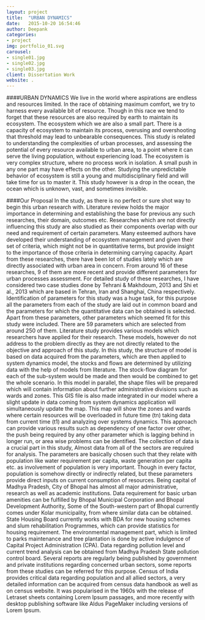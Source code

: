 ```yaml
---
layout: project
title:  "URBAN DYNAMICS"
date:   2015-10-20 16:54:46
author: Deepank
categories:
- project
img: portfolio_01.svg
carousel:
- single01.jpg
- single02.jpg
- single03.jpg
client: Dissertation Work
website: .
---
```

####URBAN DYNAMICS
We live in the world where aspirations are endless and resources limited. In the race of obtaining maximum comfort, we try to harness every available bit of resource. Though in this race we tend to forget that these resources are also required by earth to maintain its ecosystem. The ecosystem which we are also a small part. There is a capacity of ecosystem to maintain its process, overusing and overshooting that threshold may lead to unbearable consequences. This study is related to understanding the complexities of urban processes, and assessing the potential of every resource available to urban area, to a point where it can serve the living population, without experiencing load. The ecosystem is very complex structure, where no process work in isolation. A small push in any one part may have effects on the other. Studying the unpredictable behavior of ecosystem is still a young and multidisciplinary field and will take time for us to master it. This study however is a drop in the ocean, the ocean which is unknown, vast, and sometimes invisible.

####Our Proposal
In the study, as there is no perfect or sure shot way to begin this urban research with. Literature review holds the major importance in determining and establishing the base for previous any such researches, their domain, outcomes etc. Researches which are not directly influencing this study are also studied as their components overlap with our need and requirement of certain parameters. Many esteemed authors have developed their understanding of ecosystem management and given their set of criteria, which might not be in quantitative terms, but provide insight to the importance of those criteria in determining carrying capacity. Apart from these researches, there have been lot of studies lately which are directly associated with urban area in concern. From around 16 of these researches, 9 of them are more recent and provide different parameters for urban processes assessment. For detailed study of these researches, I have considered two case studies done by Tehrani & Makhdoum, 2013 and Shi et al., 2013 which are based in Tehran, Iran and Shanghai, China respectively. 
Identification of parameters for this study was a huge task, for this purpose all the parameters from each of the study are laid out in common board and the parameters for which the quantitative data can be obtained is selected. Apart from these parameters, other parameters which seemed fit for this study were included. There are 59 parameters which are selected from around 250 of them.
Literature study provides various models which researchers have applied for their research. These models, however do not address to the problem directly as they are not directly related to the objective and approach of this study. In this study, the structure of model is based on data acquired from the parameters, which are then applied to system dynamics model, the stocks and flows are determined by utilizing data with the help of models from literature. The stock-flow diagram for each of the sub-system would be made and then would be combined to get the whole scenario. In this model in parallel, the shape files will be prepared which will contain information about further administrative divisions such as wards and zones. This GIS file is also made integrated in our model where a slight update in data coming from system dynamics application will simultaneously update the map. This map will show the zones and wards where certain resources will be overloaded in future time (tn) taking data from current time (t1) and analyzing over systems dynamics. This approach can provide various results such as dependency of one factor over other, the push being required by any other parameter which is lagging behind in longer run, or area wise problems can be identified.
The collection of data is a crucial part in this study, Almost data from all of the sectors are required for analysis. The parameters are basically chosen such that they relate with population like water requirement per capita, waste generation per capita etc. as involvement of population is very important. Though in every factor, population is somehow directly or indirectly related, but these parameters provide direct inputs on current consumption of resources. 
Being capital of Madhya Pradesh, City of Bhopal has almost all major administrative, research as well as academic institutions. Data requirement for basic urban amenities can be fulfilled by Bhopal Municipal Corporation and Bhopal Development Authority, Some of the South-western part of Bhopal currently comes under Kolar municipality, from where similar data can be obtained. State Housing Board currently works with BDA for new housing schemes and slum rehabilitation Programmes, which can provide statistics for housing requirement. The environmental management part, which is limited to parks maintenance and tree plantation is done by active indulgence of Capital Project Administration (CPA). Data regarding pollution level and current trend analysis can be obtained from Madhya Pradesh State pollution control board. Several reports are regularly being published by government and private institutions regarding concerned urban sectors, some reports from these studies can be referred for this purpose. Census of India provides critical data regarding population and all allied sectors, a very detailed information can be acquired from census data handbook as well as on census website.
It was popularised in the 1960s with the release of Letraset sheets containing Lorem Ipsum passages, and more recently with desktop publishing software like Aldus PageMaker including versions of Lorem Ipsum.